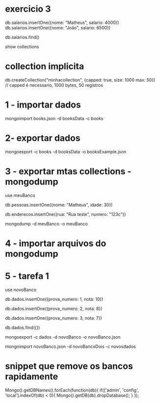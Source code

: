 # exercicio 3

db.salarios.insertOne({nome: "Matheus", salario: 4000})
db.salarios.insertOne({nome: "João", salario: 6500})

db.salarios.find()

show collections

# collection implicita

db.createCollection("minhacollection", {capped: true, size: 1000 max: 50})
// capped é necessario, 1000 bytes, 50 registros

# 1 - importar dados

mongoimport books.json -d booksData -c books

# 2- exportar dados 

mongoexport -c books -d booksData -o booksExample.json

# 3 - exportar mtas collections - mongodump

use meuBanco

db.pessoas.insertOne({nome: "Matheus", idade: 30})

db.enderecos.insertOne({rua: "Rua teste", numero: "123c"})

mongodump -d meuBanco -o meuBanco

# 4 - importar arquivos do mongodump



# 5 - tarefa 1

use novoBanco

db.dados.insertOne({prova_numero: 1, nota: 10})

db.dados.insertOne({prova_numero: 2, nota: 8})

db.dados.insertOne({prova_numero: 3, nota: 7})

db.dados.find({})

mongoexport -c dados -d novoBanco -o novoBanco.json

mongoimport novoBanco.json -d novoBancoDois -c novosdados


# snippet que remove os bancos rapidamente

Mongo().getDBNames().forEach(function(db){
    if(['admin', 'config', 'local'].indexOf(db) < 0){
        Mongo().getDB(db).dropDatabase();
    }
});